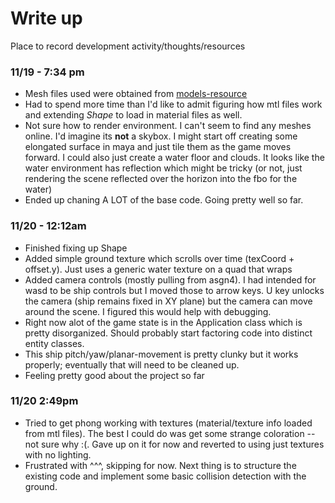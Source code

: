 # Write up
Place to record development activity/thoughts/resources

### 11/19 - 7:34 pm
* Mesh files used were obtained from [models-resource](https://www.models-resource.com/nintendo_64/starfox64/)
* Had to spend more time than I'd like to admit figuring how mtl files work and extending *Shape* to load in material files as well.
* Not sure how to render environment. I can't seem to find any meshes online. I'd imagine its **not** a skybox. I might start off creating some elongated surface in maya and just tile them as the game moves forward. I could also just create a water floor and clouds. It looks like the water environment has reflection which might be tricky (or not, just rendering the scene reflected over the horizon into the fbo for the water)
* Ended up chaning A LOT of the base code. Going pretty well so far.

### 11/20 - 12:12am
* Finished fixing up Shape
* Added simple ground texture which scrolls over time (texCoord + offset.y). Just uses a generic water texture on a quad that wraps
* Added camera controls (mostly pulling from asgn4). I had intended for wasd to be ship controls but I moved those to arrow keys. U key unlocks the camera (ship remains fixed in XY plane) but the camera can move around the scene. I figured this would help with debugging.
* Right now alot of the game state is in the Application class which is pretty disorganized. Should probably start factoring code into distinct entity classes.
* This ship pitch/yaw/planar-movement is pretty clunky but it works properly; eventually that will need to be cleaned up.
* Feeling pretty good about the project so far


### 11/20 2:49pm
* Tried to get phong working with textures (material/texture info loaded from mtl files). The best I could do was get some strange coloration -- not sure why :(. Gave up on it for now and reverted to using just textures with no lighting.
* Frustrated with ^^^, skipping for now. Next thing is to structure the existing code and implement some basic collision detection with the ground.